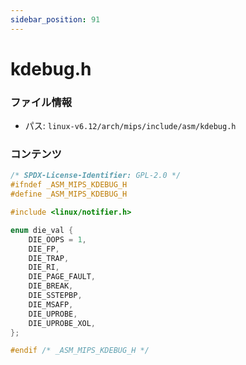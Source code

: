 ```yaml
---
sidebar_position: 91
---
```

# kdebug.h

### ファイル情報

- パス: `linux-v6.12/arch/mips/include/asm/kdebug.h`

### コンテンツ

```h
/* SPDX-License-Identifier: GPL-2.0 */
#ifndef _ASM_MIPS_KDEBUG_H
#define _ASM_MIPS_KDEBUG_H

#include <linux/notifier.h>

enum die_val {
	DIE_OOPS = 1,
	DIE_FP,
	DIE_TRAP,
	DIE_RI,
	DIE_PAGE_FAULT,
	DIE_BREAK,
	DIE_SSTEPBP,
	DIE_MSAFP,
	DIE_UPROBE,
	DIE_UPROBE_XOL,
};

#endif /* _ASM_MIPS_KDEBUG_H */

```
